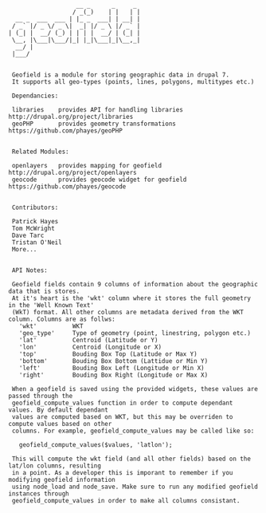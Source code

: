                        __ _      _     _ 
                      / _(_)    | |   | |
      __ _  ___  ___ | |_ _  ___| | __| |
     / _` |/ _ \/ _ \|  _| |/ _ \ |/ _` |
    | (_| |  __/ (_) | | | |  __/ | (_| |
     \__, |\___|\___/|_| |_|\___|_|\__,_|
      __/ |                              
     |___/                               


     Geofield is a module for storing geographic data in drupal 7.
     It supports all geo-types (points, lines, polygons, multitypes etc.)

     Dependancies:

     libraries    provides API for handling libraries     http://drupal.org/project/libraries
     geoPHP       provides geometry transformations       https://github.com/phayes/geoPHP
     

     Related Modules:

     openlayers   provides mapping for geofield           http://drupal.org/project/openlayers
     geocode      provides geocode widget for geofield    https://github.com/phayes/geocode


     Contributors:

     Patrick Hayes
     Tom McWright
     Dave Tarc     
     Tristan O'Neil
     More...


     API Notes:
     
     Geofield fields contain 9 columns of information about the geographic data that is stores.
     At it's heart is the 'wkt' column where it stores the full geometry in the 'Well Known Text'
     (WkT) format. All other columns are metadata derived from the WKT column. Columns are as follws:
       'wkt'          WKT
       'geo_type'     Type of geometry (point, linestring, polygon etc.)
       'lat'          Centroid (Latitude or Y)
       'lon'          Centroid (Longitude or X)
       'top'          Bouding Box Top (Latitude or Max Y)
       'bottom'       Bouding Box Bottom (Lattidue or Min Y)
       'left'         Bouding Box Left (Longitude or Min X)
       'right'        Bouding Box Right (Longitude or Max X)

     When a geofield is saved using the provided widgets, these values are passed through the
     geofield_compute_values function in order to compute dependant values. By default dependant 
     values are computed based on WKT, but this may be overriden to compute values based on other
     columns. For example, geofield_compute_values may be called like so:
     
       geofield_compute_values($values, 'latlon');
     
     This will compute the wkt field (and all other fields) based on the lat/lon columns, resulting
     in a point. As a developer this is imporant to remember if you modifying geofield information
     using node_load and node_save. Make sure to run any modified geofield instances through
     geofield_compute_values in order to make all columns consistant.

